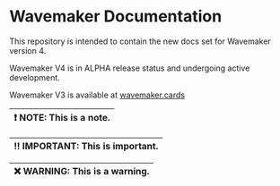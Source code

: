 # Wavemaker Documentation

This repository is intended to contain the new docs set for Wavemaker version 4.

Wavemaker V4 is in ALPHA release status and undergoing active development.

Wavemaker V3 is available at [wavemaker.cards](wavemaker.cards)


| :heavy_exclamation_mark: **NOTE**: This is a note.|
| ------------ |

| :bangbang: **IMPORTANT**: This is important.|
| ------------ |

| :x: **WARNING**: This is a warning.|
| ------------ |